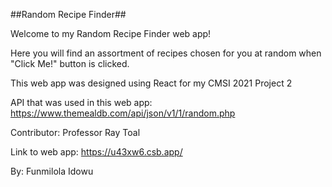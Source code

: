 ##Random Recipe Finder##

Welcome to my Random Recipe Finder web app!

Here you will find an assortment of recipes chosen for you at random when "Click Me!" button is clicked.

This web app was designed using React for my CMSI 2021 Project 2

API that was used in this web app: https://www.themealdb.com/api/json/v1/1/random.php

Contributor: Professor Ray Toal

Link to web app: https://u43xw6.csb.app/

By: Funmilola Idowu


